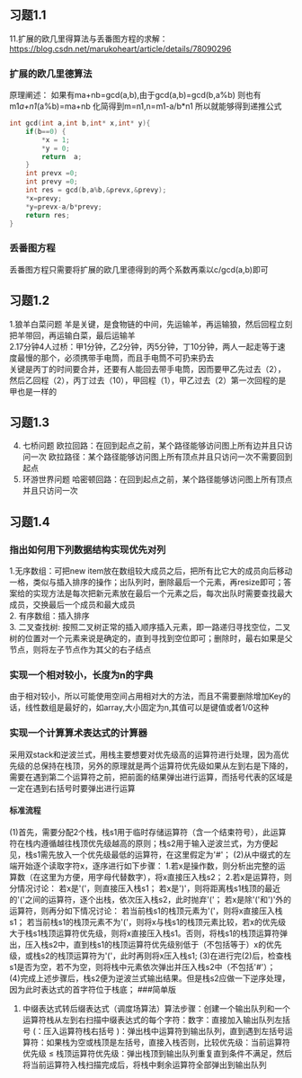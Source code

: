 ## 习题1.1
11.扩展的欧几里得算法与丢番图方程的求解：
https://blog.csdn.net/marukoheart/article/details/78090296
### 扩展的欧几里德算法
原理阐述：
如果有ma+nb=gcd(a,b),由于gcd(a,b)=gcd(b,a%b)
则也有m1*a+n1*(a%b)=ma+nb
化简得到m=n1,n=m1-a/b*n1
所以就能够得到递推公式
```cpp
int gcd(int a,int b,int* x,int* y){
    if(b==0) {
        *x = 1;
        *y = 0;
        return  a;
    }
    int prevx =0;
    int prevy =0;
    int res = gcd(b,a%b,&prevx,&prevy);
    *x=prevy;
    *y=prevx-a/b*prevy;
    return res;    
}
```
### 丢番图方程
丢番图方程只需要将扩展的欧几里德得到的两个系数再乘以c/gcd(a,b)即可
## 习题1.2
1.狼羊白菜问题
羊是关键，是食物链的中间，先运输羊，再运输狼，然后回程立刻把羊带回，再运输白菜，最后运输羊  
2.17分钟4人过桥：甲1分钟，乙2分钟，丙5分钟，丁10分钟，两人一起走等于速度最慢的那个，必须携带手电筒，而且手电筒不可扔来扔去  
关键是丙丁的时间要合并，还要有人能回去带手电筒，因而要甲乙先过去（2），然后乙回程（2），丙丁过去（10），甲回程（1），甲乙过去（2）第一次回程的是甲也是一样的
## 习题1.3
4. 七桥问题
欧拉回路：在回到起点之前，某个路径能够访问图上所有边并且只访问一次
欧拉路径：某个路径能够访问图上所有顶点并且只访问一次不需要回到起点
6. 环游世界问题
哈密顿回路：在回到起点之前，某个路径能够访问图上所有顶点并且只访问一次
## 习题1.4
### 指出如何用下列数据结构实现优先对列
1.无序数组：可把new item放在数组较大成员之后，把所有比它大的成员向后移动一格，类似与插入排序的操作；出队列时，删除最后一个元素，再resize即可；答案给的实现方法是每次把新元素放在最后一个元素之后，每次出队时需要查找最大成员，交换最后一个成员和最大成员  
2. 有序数组：插入排序  
3. 二叉查找树: 按照二叉树正常的插入顺序插入元素，即一路递归寻找空位，二叉树的位置对一个元素来说是确定的，直到寻找到空位即可；删除时，最右如果是父节点，则将左子节点作为其父的右子结点
### 实现一个相对较小，长度为n的字典
由于相对较小，所以可能使用空间占用相对大的方法，而且不需要删除增加Key的话，线性数组是最好的，如array,大小固定为n,其值可以是键值或者1/0这种
### 实现一个计算算术表达式的计算器
采用双stack和逆波兰式，用栈主要想要对优先级高的运算符进行处理，因为高优先级的总保持在栈顶，另外的原理就是两个运算符优先级如果从左到右是下降的，需要在遇到第二个运算符之前，把前面的结果弹出进行运算，而括号代表的区域是一定在遇到右括号时要弹出进行运算
#### 标准流程
(1)首先，需要分配2个栈，栈s1用于临时存储运算符（含一个结束符号），此运算符在栈内遵循越往栈顶优先级越高的原则；栈s2用于输入逆波兰式，为方便起见，栈s1需先放入一个优先级最低的运算符，在这里假定为'#'；
(2)从中缀式的左端开始逐个读取字符x，逐序进行如下步骤：
1.若x是操作数，则分析出完整的运算数（在这里为方便，用字母代替数字），将x直接压入栈s2；
2.若x是运算符，则分情况讨论：
若x是'('，则直接压入栈s1；
若x是')'，则将距离栈s1栈顶的最近的'('之间的运算符，逐个出栈，依次压入栈s2，此时抛弃'('；
若x是除'('和')'外的运算符，则再分如下情况讨论：
若当前栈s1的栈顶元素为'('，则将x直接压入栈s1；
若当前栈s1的栈顶元素不为'('，则将x与栈s1的栈顶元素比较，若x的优先级大于栈s1栈顶运算符优先级，则将x直接压入栈s1。否则，将栈s1的栈顶运算符弹出，压入栈s2中，直到栈s1的栈顶运算符优先级别低于（不包括等于）x的优先级，或栈s2的栈顶运算符为'('，此时再则将x压入栈s1;
(3)在进行完(2)后，检查栈s1是否为空，若不为空，则将栈中元素依次弹出并压入栈s2中（不包括'#'）；　　　　　　 
(4)完成上述步骤后，栈s2便为逆波兰式输出结果。但是栈s2应做一下逆序处理，因为此时表达式的首字符位于栈底；
###简单版

1. 中缀表达式转后缀表达式（调度场算法）算法步骤：创建一个输出队列和一个运算符栈从左到右扫描中缀表达式的每个字符：数字：直接加入输出队列左括号 (：压入运算符栈右括号 )：弹出栈中运算符到输出队列，直到遇到左括号运算符：如果栈为空或栈顶是左括号，直接入栈否则，比较优先级：当前运算符优先级 ≤ 栈顶运算符优先级：弹出栈顶到输出队列重复直到条件不满足，然后将当前运算符入栈扫描完成后，将栈中剩余运算符全部弹出到输出队列
